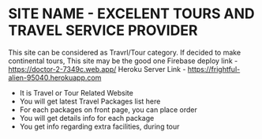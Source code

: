 # SITE NAME - EXCELENT TOURS AND TRAVEL SERVICE PROVIDER
This site can be considered as Travrl/Tour category. If decided to make continental tours, This site may be the good one
Firebase deploy link - https://doctor-2-7349c.web.app/
Heroku Server Link -  https://frightful-alien-95040.herokuapp.com


- It is Travel or Tour Related Website 
- You will get latest Travel Packages list here
- For each packages on front page, you can place order
- You will get details info for each package
- You get info regarding extra facilities, during tour


        
